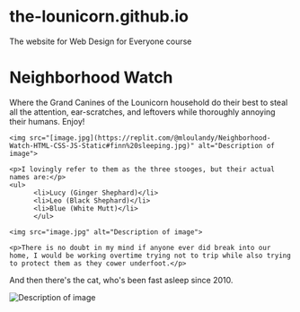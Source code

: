 # the-lounicorn.github.io
The website for Web Design for Everyone course
<!DOCTYPE html>
<html lang="en">
<head>
  <meta charset="utf-8">
  <meta name="viewport" content="width=device-width">
  <link href="style.css" rel="stylesheet" type="text/css">
  <title>Replit</title>
</head>

<body>
  <h1>Neighborhood Watch</h1>

  <div>
    <p>Where the Grand Canines of the Lounicorn household do their best to steal all the attention, ear-scratches, and leftovers while thoroughly annoying their humans. Enjoy!</p>
   
    <img src="[image.jpg](https://replit.com/@mloulandy/Neighborhood-Watch-HTML-CSS-JS-Static#finn%20sleeping.jpg)" alt="Description of image">

    <p>I lovingly refer to them as the three stooges, but their actual names are:</p>
    <ul>
          <li>Lucy (Ginger Shephard)</li>
          <li>Leo (Black Shephard)</li>
          <li>Blue (White Mutt)</li>  
          </ul>
     
    <img src="image.jpg" alt="Description of image">

    <p>There is no doubt in my mind if anyone ever did break into our home, I would be working overtime trying not to trip while also trying to protect them as they cower underfoot.</p>

  </div>
  <p>And then there's the cat, who's been fast asleep since 2010.</p>
  
  <img src="image.jpg" alt="Description of image">
  
   <script src="script.js"></script>
  </body>
  </html>

